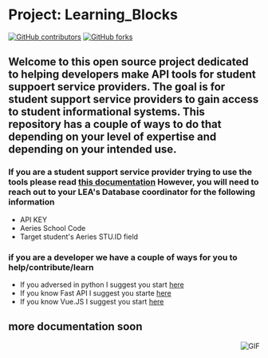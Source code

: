 # Project: Learning_Blocks

[![GitHub contributors](https://img.shields.io/github/contributors/code4sac/learning-blocks)](https://github.com/code4sac/learning-blocks/graphs/contributors)
[![GitHub forks](https://img.shields.io/github/forks/code4sac/learning-blocks)](https://github.com/code4sac/learning-blocks/network/members)

## Welcome to this open source project dedicated to helping developers make API tools for student suppoert service providers. The goal is for student support service providers to gain access to student informational systems. This repository has a couple of ways to do that depending on your level of expertise and depending on your intended use.

### If you are a student support service provider trying to use the tools please read [this documentation](https://github.com/code4sac/learning-blocks/blob/main/documentation/SSSP_Read_Me.md) However, you will need to reach out to your LEA's Database coordinator for the following information
- API KEY
- Aeries School Code
- Target student's Aeries STU.ID field

### if you are a developer we have a couple of ways for you to help/contribute/learn
- If you adversed in python I suggest you start [here](https://github.com/code4sac/learning-blocks/blob/main/documentation/Individual_scripts.md)
- If you know Fast API I suggest you starte [here](https://github.com/code4sac/learning-blocks/blob/main/documentation/FastAPI_setup.md)
- If you know Vue.JS  I suggest you start [here](https://github.com/code4sac/learning-blocks/blob/main/documentation/Vuejs_setup.MD)



## more documentation soon
<img align="right" alt="GIF" src="https://i.pinimg.com/originals/e4/26/70/e426702edf874b181aced1e2fa5c6cde.gif" />
